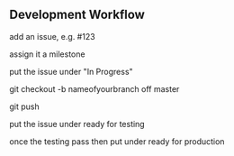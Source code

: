 ## Development Workflow

add an issue, e.g. #123 

assign it a milestone

put the issue under "In Progress"

git checkout -b nameofyourbranch off master

git push

put the issue under ready for testing

once the testing pass then put under ready for production

